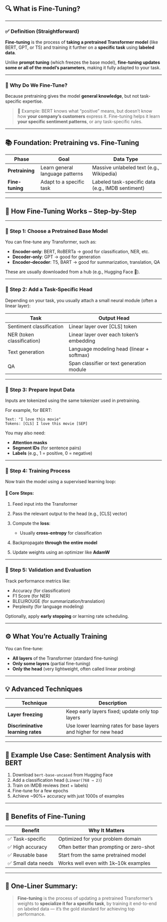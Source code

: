 ## 🔍 **What is Fine-Tuning?**

---

### ✅ **Definition (Straightforward)**

**Fine-tuning** is the process of **taking a pretrained Transformer model** (like BERT, GPT, or T5) and training it further on a **specific task** using **labeled data**.

Unlike **prompt tuning** (which freezes the base model), **fine-tuning updates some or all of the model’s parameters**, making it fully adapted to your task.

---

### 🧠 **Why Do We Fine-Tune?**

Because pretraining gives the model **general knowledge**, but not task-specific expertise.

> 📘 Example:
> BERT knows what “positive” means, but doesn’t know how **your company’s customers** express it.
> Fine-tuning helps it learn **your specific sentiment patterns**, or any task-specific rules.

---

## 📚 **Foundation: Pretraining vs. Fine-Tuning**

| Phase           | Goal                            | Data Type                                         |
| --------------- | ------------------------------- | ------------------------------------------------- |
| **Pretraining** | Learn general language patterns | Massive unlabeled text (e.g., Wikipedia)          |
| **Fine-tuning** | Adapt to a specific task        | Labeled task-specific data (e.g., IMDB sentiment) |

---

## 🧭 **How Fine-Tuning Works – Step-by-Step**

---

### 🔹 **Step 1: Choose a Pretrained Base Model**

You can fine-tune any Transformer, such as:

* **Encoder-only**: BERT, RoBERTa → good for classification, NER, etc.
* **Decoder-only**: GPT → good for generation
* **Encoder–decoder**: T5, BART → good for summarization, translation, QA

These are usually downloaded from a hub (e.g., Hugging Face 🤗).

---

### 🔹 **Step 2: Add a Task-Specific Head**

Depending on your task, you usually attach a small neural module (often a linear layer):

| Task                       | Output Head                               |
| -------------------------- | ----------------------------------------- |
| Sentiment classification   | Linear layer over \[CLS] token            |
| NER (token classification) | Linear layer over each token’s embedding  |
| Text generation            | Language modeling head (linear + softmax) |
| QA                         | Span classifier or text generation module |

---

### 🔹 **Step 3: Prepare Input Data**

Inputs are tokenized using the same tokenizer used in pretraining.

For example, for BERT:

```plaintext
Text: "I love this movie"
Tokens: [CLS] I love this movie [SEP]
```

You may also need:

* **Attention masks**
* **Segment IDs** (for sentence pairs)
* **Labels** (e.g., 1 = positive, 0 = negative)

---

### 🔹 **Step 4: Training Process**

Now train the model using a supervised learning loop:

#### 🚀 Core Steps:

1. Feed input into the Transformer
2. Pass the relevant output to the head (e.g., \[CLS] vector)
3. Compute the **loss**:

   * Usually **cross-entropy** for classification
4. Backpropagate **through the entire model**
5. Update weights using an optimizer like **AdamW**

---

### 🔹 **Step 5: Validation and Evaluation**

Track performance metrics like:

* Accuracy (for classification)
* F1 Score (for NER)
* BLEU/ROUGE (for summarization/translation)
* Perplexity (for language modeling)

Optionally, apply **early stopping** or learning rate scheduling.

---

## ⚙️ **What You’re Actually Training**

You can fine-tune:

* **All layers** of the Transformer (standard fine-tuning)
* **Only some layers** (partial fine-tuning)
* **Only the head** (very lightweight, often called linear probing)

---

## 💡 **Advanced Techniques**

| Technique                         | Description                                                      |
| --------------------------------- | ---------------------------------------------------------------- |
| **Layer freezing**                | Keep early layers fixed; update only top layers                  |
| **Discriminative learning rates** | Use lower learning rates for base layers and higher for new head |

---

## 🧪 **Example Use Case: Sentiment Analysis with BERT**

1. Download `bert-base-uncased` from Hugging Face
2. Add a classification head (`Linear(768 → 2)`)
3. Train on IMDB reviews (text + labels)
4. Fine-tune for a few epochs
5. Achieve \~90%+ accuracy with just 1000s of examples

---

## 🧠 **Benefits of Fine-Tuning**

| Benefit            | Why It Matters                           |
| ------------------ | ---------------------------------------- |
| ✅ Task-specific    | Optimized for your problem domain        |
| ✅ High accuracy    | Often better than prompting or zero-shot |
| ✅ Reusable base    | Start from the same pretrained model     |
| ✅ Small data needs | Works well even with 1k–10k examples     |

---

## 🧠 One-Liner Summary:

> **Fine-tuning** is the process of updating a pretrained Transformer’s weights to **specialize it for a specific task**, by training it end-to-end on labeled data — it’s the gold standard for achieving top performance.
